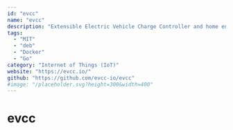 ```yaml
---
id: "evcc"
name: "evcc"
description: "Extensible Electric Vehicle Charge Controller and home energy management system."
tags:
  - "MIT"
  - "deb"
  - "Docker"
  - "Go"
category: "Internet of Things (IoT)"
website: "https://evcc.io/"
github: "https://github.com/evcc-io/evcc"
#image: "/placeholder.svg?height=300&width=400"
---
```


# evcc

